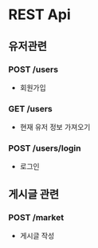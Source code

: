 # REST Api

## 유저관련

### POST /users
- 회원가입

### GET /users
- 현재 유저 정보 가져오기

### POST /users/login
- 로그인

## 게시글 관련

### POST /market
- 게시글 작성
